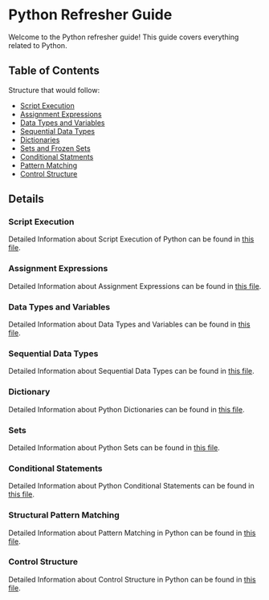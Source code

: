# Python Refresher Guide

Welcome to the Python refresher guide! This guide covers everything related to Python.

## Table of Contents
Structure that would follow:
* [Script Execution](./script_execution)
* [Assignment Expressions](./assignment_expressions)
* [Data Types and Variables](./data_types_variables/)
* [Sequential Data Types](./sequential_data_types/)
* [Dictionaries](./dictionaries/)
* [Sets and Frozen Sets](./sets/)
* [Conditional Statments](./conditional_statements/)
* [Pattern Matching](./pattern_matching/)
* [Control Structure](./control_structure/)

## Details

### Script Execution
Detailed Information about Script Execution of Python can be found in [this file](./script_execution/README.md).

### Assignment Expressions
Detailed Information about Assignment Expressions can be found in [this file](./assignment_expressions/README.md).

### Data Types and Variables
Detailed Information about Data Types and Variables can be found in [this file](./data_types_variables/README.md).

### Sequential Data Types
Detailed Information about Sequential Data Types can be found in [this file](./sequential_data_types/README.md).

### Dictionary
Detailed Information about Python Dictionaries can be found in [this file](./dictionaries/README.md).

### Sets
Detailed Information about Python Sets can be found in [this file](./sets/README.md).

### Conditional Statements
Detailed Information about Python Conditional Statements can be found in [this file](./conditional_statements/README.md).

### Structural Pattern Matching
Detailed Information about Pattern Matching in Python can be found in [this file](./pattern_matching/README.md).

### Control Structure
Detailed Information about Control Structure in Python can be found in [this file](./control_structure/README.md).

